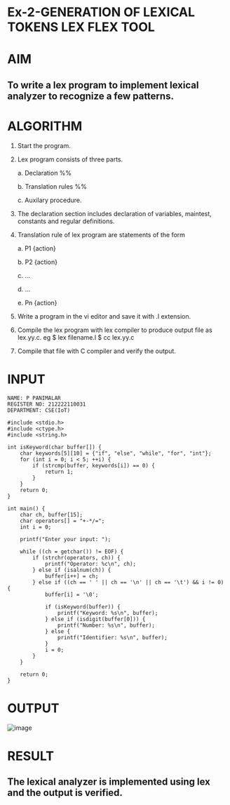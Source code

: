 # Ex-2-GENERATION OF LEXICAL TOKENS LEX FLEX TOOL
# AIM
## To write a lex program to implement lexical analyzer to recognize a few patterns.
# ALGORITHM

1.	Start the program.

2.	Lex program consists of three parts.

     a.	Declaration %%

     b.	Translation rules %%

     c.	Auxilary procedure.

3.	The declaration section includes declaration of variables, maintest, constants and regular definitions.
4.	Translation rule of lex program are statements of the form

    a.	P1 {action}

    b.	P2 {action}

    c.	…

    d.	…

    e.	Pn {action}

5.	Write a program in the vi editor and save it with .l extension.

6.	Compile the lex program with lex compiler to produce output file as lex.yy.c. eg $ lex filename.l $ cc lex.yy.c
7.	Compile that file with C compiler and verify the output.

# INPUT
````
NAME: P PANIMALAR
REGISTER NO: 212222110031
DEPARTMENT: CSE(IoT)
````

````
#include <stdio.h>
#include <ctype.h>
#include <string.h>

int isKeyword(char buffer[]) {
    char keywords[5][10] = {"if", "else", "while", "for", "int"};
    for (int i = 0; i < 5; ++i) {
        if (strcmp(buffer, keywords[i]) == 0) {
            return 1;
        }
    }
    return 0;
}

int main() {
    char ch, buffer[15];
    char operators[] = "+-*/=";
    int i = 0;

    printf("Enter your input: ");
    
    while ((ch = getchar()) != EOF) {
        if (strchr(operators, ch)) {
            printf("Operator: %c\n", ch);
        } else if (isalnum(ch)) {
            buffer[i++] = ch;
        } else if ((ch == ' ' || ch == '\n' || ch == '\t') && i != 0) {
            buffer[i] = '\0';

            if (isKeyword(buffer)) {
                printf("Keyword: %s\n", buffer);
            } else if (isdigit(buffer[0])) {
                printf("Number: %s\n", buffer);
            } else {
                printf("Identifier: %s\n", buffer);
            }
            i = 0;
        }
    }

    return 0;
}
````
# OUTPUT
![image](https://github.com/user-attachments/assets/7f7cffff-febd-4b58-bc5d-fc1b04d860f2)

# RESULT
## The lexical analyzer is implemented using lex and the output is verified.
